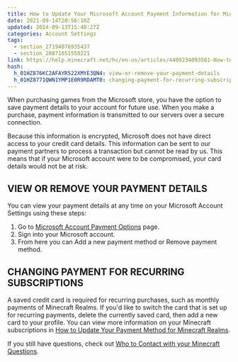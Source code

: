 ```yaml
---
title: How to Update Your Microsoft Account Payment Information for Minecraft
date: 2021-09-14T20:56:10Z
updated: 2024-09-13T15:40:27Z
categories: Account Settings
tags:
  - section_27194076935437
  - section_28871651550221
link: https://help.minecraft.net/hc/en-us/articles/4409234093581-How-to-Update-Your-Microsoft-Account-Payment-Information-for-Minecraft
hash:
  h_01HZ876KC2AFAYR522XMYE3QN4: view-or-remove-your-payment-details
  h_01HZ8771QWN1YMP1E0R9RDAMT0: changing-payment-for-recurring-subscriptions
---
```


When purchasing games from the Microsoft store, you have the option to save payment details to your account for future use. When you make a purchase, payment information is transmitted to our servers over a secure connection.

Because this information is encrypted, Microsoft does not have direct access to your credit card details. This information can be sent to our payment partners to process a transaction but cannot be read by us. This means that if your Microsoft account were to be compromised, your card details would not be at risk.

## VIEW OR REMOVE YOUR PAYMENT DETAILS

You can view your payment details at any time on your Microsoft Account Settings using these steps:

1.  Go to [Microsoft Account Payment Options](https://account.microsoft.com/billing/payments) page.
2.  Sign into your Microsoft account.
3.  From here you can Add a new payment method or Remove payment method.

## CHANGING PAYMENT FOR RECURRING SUBSCRIPTIONS

A saved credit card is required for recurring purchases, such as monthly payments of Minecraft Realms. If you'd like to switch the card that is set up for recurring payments, delete the currently saved card, then add a new card to your profile. You can view more information on your Minecraft subscriptions in [How to Update Your Payment Method for Minecraft Realms](../Manage-Realms-Subscriptions/Updating-Your-Payment-Method-for-Minecraft-Realms-on-PC.md).

If you still have questions, check out [Who to Contact with your Minecraft Questions](../Performance-Troubleshooting/Who-to-Contact-with-Your-Minecraft-Support-Questions.md).
